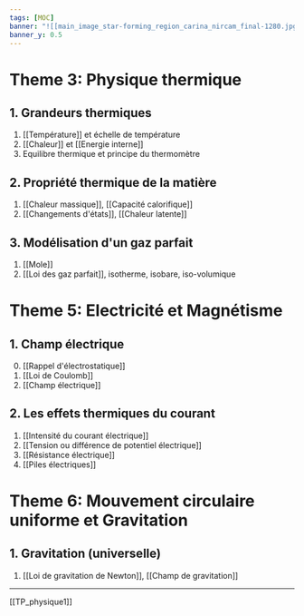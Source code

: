 ```yaml
---
tags: [MOC] 
banner: "![[main_image_star-forming_region_carina_nircam_final-1280.jpg]]"
banner_y: 0.5
---
```


# Theme 3: Physique thermique
## 1. Grandeurs thermiques
1. [[Température]] et échelle de température
2. [[Chaleur]] et [[Energie interne]]
3. Equilibre thermique et principe du thermomètre
## 2. Propriété thermique de la matière
1. [[Chaleur massique]], [[Capacité calorifique]]
2. [[Changements d'états]], [[Chaleur latente]]
## 3. Modélisation d'un gaz parfait
1. [[Mole]]
2. [[Loi des gaz parfait]], isotherme, isobare, iso-volumique

# Theme 5: Electricité et Magnétisme
## 1. Champ électrique
0. [[Rappel d'électrostatique]]
1. [[Loi de Coulomb]]
2. [[Champ électrique]]
## 2. Les effets thermiques du courant  
1. [[Intensité du courant électrique]] 
2. [[Tension ou différence de potentiel électrique]]
3. [[Résistance électrique]]
4. [[Piles électriques]]

# Theme 6: Mouvement circulaire uniforme et Gravitation
## 1. Gravitation (universelle)
1. [[Loi de gravitation de Newton]], [[Champ de gravitation]]






---
[[TP_physique1]]